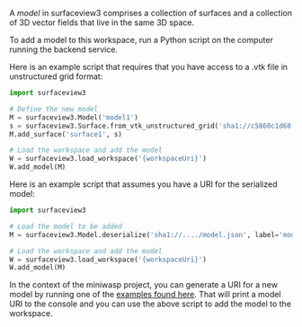 A *model* in surfaceview3 comprises a collection of surfaces and a collection of 3D vector fields that live in the same 3D space.

To add a model to this workspace, run a Python script on the computer running the backend service.

Here is an example script that requires that you have access to a .vtk file in unstructured grid format:

```python
import surfaceview3

# Define the new model
M = surfaceview3.Model('model1')
s = surfaceview3.Surface.from_vtk_unstructured_grid('sha1://c5860c1d68f08635baac933bfa63160138a9097a/surf.vtk')
M.add_surface('surface1', s)

# Load the workspace and add the model
W = surfaceview3.load_workspace('{workspaceUri}')
W.add_model(M)
```

Here is an example script that assumes you have a URI for the serialized model:

```python
import surfaceview3

# Load the model to be added
M = surfaceview3.Model.deserialize('sha1://..../model.json', label='model1')

# Load the workspace and add the model
W = surfaceview3.load_workspace('{workspaceUri}')
W.add_model(M)
```

In the context of the miniwasp project, you can generate a URI for a new model by running one of the [examples found here](https://github.com/magland/surfaceview3/tree/main/devel/miniwasp_examples). That will print a model URI to the console and you can use the above script to add the model to the workspace.